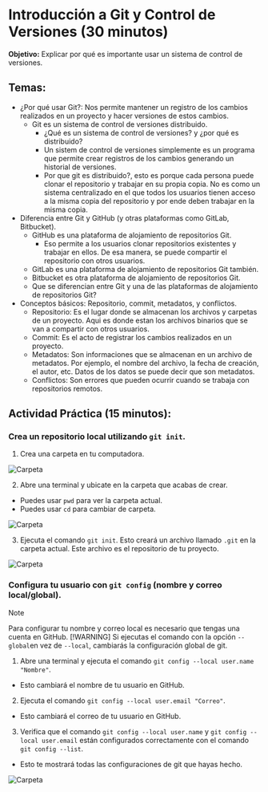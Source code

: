 # Introducción a Git y Control de Versiones (30 minutos)
**Objetivo:** Explicar por qué es importante usar un sistema de control de versiones.

## Temas:
- ¿Por qué usar Git?: Nos permite mantener un registro de los cambios realizados en un proyecto y hacer versiones de estos cambios.
  - Git es un sistema de control de versiones distribuido.
    - ¿Qué es un sistema de control de versiones? y ¿por qué es distribuido?
    - Un sistem de control de versiones simplemente es un programa que permite crear registros de los cambios generando un historial de versiones.
    - Por que git es distribuido?, esto es porque cada persona puede clonar el repositorio y trabajar en su propia copia. No es como un sistema centralizado en el que todos los usuarios tienen acceso a la misma copia del repositorio y por ende deben trabajar en la misma copia.
- Diferencia entre Git y GitHub (y otras plataformas como GitLab, Bitbucket).
  - GitHub es una plataforma de alojamiento de repositorios Git.
    - Eso permite a los usuarios clonar repositorios existentes y trabajar en ellos. De esa manera, se puede compartir el repositorio con otros usuarios.
  - GitLab es una plataforma de alojamiento de repositorios Git también.
  - Bitbucket es otra plataforma de alojamiento de repositorios Git.
  - Que se diferencian entre Git y una de las plataformas de alojamiento de repositorios Git?
- Conceptos básicos: Repositorio, commit, metadatos, y conflictos.
  - Repositorio: Es el lugar donde se almacenan los archivos y carpetas de un proyecto. Aqui es donde estan los archivos binarios que se van a compartir con otros usuarios.
  - Commit: Es el acto de registrar los cambios realizados en un proyecto.
  - Metadatos: Son informaciones que se almacenan en un archivo de metadatos. Por ejemplo, el nombre del archivo, la fecha de creación, el autor, etc. Datos de los datos se puede decir que son metadatos.
  - Conflictos: Son errores que pueden ocurrir cuando se trabaja con repositorios remotos.
## Actividad Práctica (15 minutos):
### Crea un repositorio local utilizando `git init`.
1. Crea una carpeta en tu computadora.

![Carpeta](../assest/1.crear_repositorio.png)

2. Abre una terminal y ubicate en la carpeta que acabas de crear.
- Puedes usar `pwd` para ver la carpeta actual.
- Puedes usar `cd` para cambiar de carpeta.

![Carpeta](../assest/2.crear_repositorio.png)

3. Ejecuta el comando `git init`. Esto creará un archivo llamado `.git` en la carpeta actual. Este archivo es el repositorio de tu proyecto.

![Carpeta](../assest/3.crear_repositorio.png)

### Configura tu usuario con `git config` (nombre y correo local/global).

> [!NOTE]
> Para configurar tu nombre y correo local es necesario que tengas una cuenta en GitHub.
> [!WARNING]
> Si ejecutas el comando con la opción `--global`en vez de `--local`, cambiarás la configuración global de git.
1. Abre una terminal y ejecuta el comando `git config --local user.name "Nombre"`.
- Esto cambiará el nombre de tu usuario en GitHub.
2. Ejecuta el comando `git config --local user.email "Correo"`.
- Esto cambiará el correo de tu usuario en GitHub.
3. Verifica que el comando `git config --local user.name` y `git config --local user.email` están configurados correctamente con el comando `git config --list`.
- Esto te mostrará todas las configuraciones de git que hayas hecho.

![Carpeta](../assest/4.crear_repositorio.png)